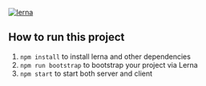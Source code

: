 [![lerna](https://img.shields.io/badge/maintained%20with-lerna-cc00ff.svg)](https://lerna.js.org/)

## How to run this project

 1. `npm install` to install lerna and other dependencies
 1. `npm run bootstrap` to bootstrap your project via Lerna
 2.   `npm start` to start both server and client
